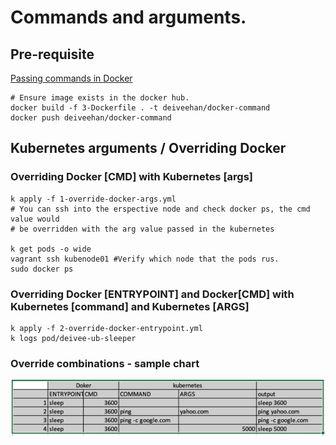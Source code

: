 # Commands and arguments. 

## Pre-requisite
[Passing commands in Docker](https://github.com/deiveehan/xplore-docker/tree/master/samples/commands)
```shell script
# Ensure image exists in the docker hub. 
docker build -f 3-Dockerfile . -t deiveehan/docker-command
docker push deiveehan/docker-command
```

## Kubernetes arguments / Overriding Docker
### Overriding Docker [CMD] with Kubernetes [args]
```shell script
k apply -f 1-override-docker-args.yml
# You can ssh into the erspective node and check docker ps, the cmd value would
# be overridden with the arg value passed in the kubernetes

k get pods -o wide 
vagrant ssh kubenode01 #Verify which node that the pods rus.
sudo docker ps
```

### Overriding Docker [ENTRYPOINT] and Docker[CMD] with Kubernetes [command] and Kubernetes [ARGS]
```shell script
k apply -f 2-override-docker-entrypoint.yml
k logs pod/deivee-ub-sleeper
```

### Override combinations - sample chart
![](.readme_images/0e24b5a1.png)

